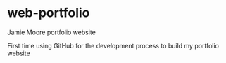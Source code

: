 # web-portfolio
Jamie Moore portfolio website

First time using GitHub for the development process to build my portfolio website
